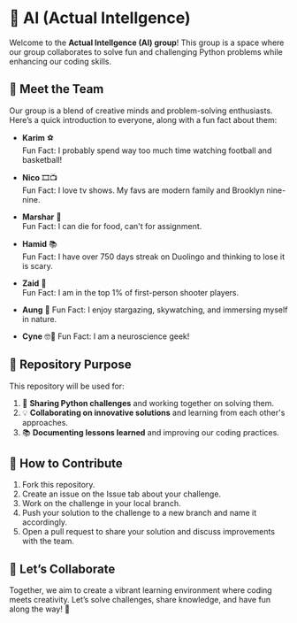 # 🐍 AI (Actual Intellgence)  

Welcome to the **Actual Intellgence (AI) group**!
This group is a space where our group collaborates to solve fun and
challenging Python problems while enhancing our coding skills.  

## 👥 Meet the Team  

Our group is a blend of creative minds and problem-solving enthusiasts.
Here’s a quick introduction to everyone, along with a fun fact about them:  

- **Karim** ⚽  
  Fun Fact: I probably spend way too much time watching football and basketball!

- **Nico** 🎞️📺  
  Fun Fact: I love tv shows. My favs are modern family and Brooklyn nine-nine.

- **Marshar** 🍕  
  Fun Fact: I can die for food, can't for assignment.

- **Hamid** 📚  
  Fun Fact: I have over 750 days streak on Duolingo and thinking to lose it is scary.

- **Zaid** 🎯  
  Fun Fact: I am in the top 1% of first-person shooter players.  

- **Aung** 🔭
  Fun Fact: I enjoy stargazing, skywatching, and immersing myself in nature.  

- **Cyne** 🤓🧬
  Fun Fact: I am a neuroscience geek!

## 📌 Repository Purpose  

This repository will be used for:  

1. 📝 **Sharing Python challenges** and working together on solving them.  
2. 💡 **Collaborating on innovative solutions** and learning from each other's approaches.
3. 📚 **Documenting lessons learned** and improving our coding practices.  

## 🌟 How to Contribute  

1. Fork this repository.  
2. Create an issue on the Issue tab about your challenge.
3. Work on the challenge in your local branch.
4. Push your solution to the challenge to a new branch and name it accordingly.
5. Open a pull request to share your solution and discuss improvements with the team.

## 🚀 Let’s Collaborate  

Together, we aim to create a vibrant learning environment where coding meets creativity.
Let’s solve challenges, share knowledge, and have fun along the way! 🎉
